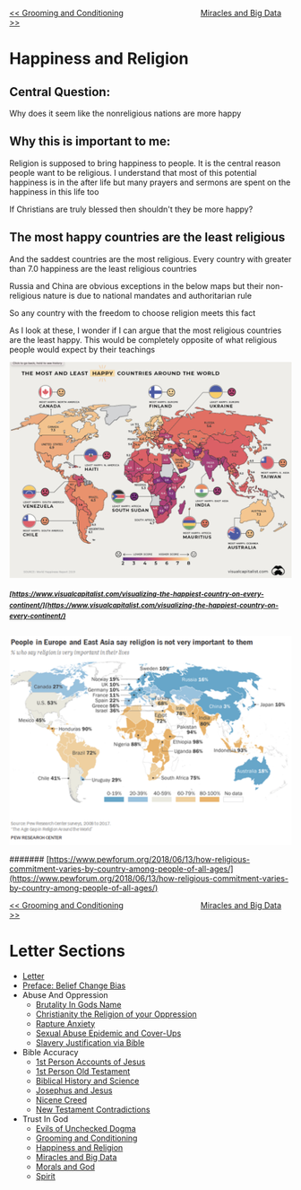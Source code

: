 [<< Grooming and Conditioning](https://letter-to-christian-scholars.github.io/Letter-to-Christian-Scholars/Grooming-And-Conditioning-In-Christianity.html)
&nbsp;&nbsp;&nbsp;&nbsp;&nbsp;&nbsp;&nbsp;&nbsp;&nbsp;&nbsp;&nbsp;&nbsp;&nbsp;&nbsp;&nbsp;&nbsp;&nbsp;&nbsp;&nbsp;&nbsp;&nbsp;&nbsp;&nbsp;&nbsp;&nbsp;&nbsp;&nbsp;&nbsp;&nbsp;&nbsp;&nbsp;&nbsp;&nbsp; 
[Miracles and Big Data >>](https://letter-to-christian-scholars.github.io/Letter-to-Christian-Scholars/Miracles-And-Big-Data.html)

# **Happiness and Religion**
## **Central Question:**

Why does it seem like the nonreligious nations are more happy


## **Why this is important to me:**

Religion is supposed to bring happiness to people. It is the central reason people want to be religious. I understand that most of this potential happiness is in the after life but many prayers and sermons are spent on the happiness in this life too

If Christians are truly blessed then shouldn't they be more happy?


## **The most happy countries are the least religious**

And the saddest countries are the most religious. Every country with greater than 7.0 happiness are the least religious countries

Russia and China are obvious exceptions in the below maps but their non-religious nature is due to national mandates and authoritarian rule

So any country with the freedom to choose religion meets this fact

As I look at these, I wonder if I can argue that the most religious countries are the least happy. This would be completely opposite of what religious people would expect by their teachings

![](assets/images/happiestcountries.png)

##### <sup>[https://www.visualcapitalist.com/visualizing-the-happiest-country-on-every-continent/](https://www.visualcapitalist.com/visualizing-the-happiest-country-on-every-continent/)</sup>

![](assets/images/religiousratesbycountry.png)

####### [https://www.pewforum.org/2018/06/13/how-religious-commitment-varies-by-country-among-people-of-all-ages/](https://www.pewforum.org/2018/06/13/how-religious-commitment-varies-by-country-among-people-of-all-ages/)


[<< Grooming and Conditioning](https://letter-to-christian-scholars.github.io/Letter-to-Christian-Scholars/Grooming-And-Conditioning-In-Christianity.html)
&nbsp;&nbsp;&nbsp;&nbsp;&nbsp;&nbsp;&nbsp;&nbsp;&nbsp;&nbsp;&nbsp;&nbsp;&nbsp;&nbsp;&nbsp;&nbsp;&nbsp;&nbsp;&nbsp;&nbsp;&nbsp;&nbsp;&nbsp;&nbsp;&nbsp;&nbsp;&nbsp;&nbsp;&nbsp;&nbsp;&nbsp;&nbsp;&nbsp; 
[Miracles and Big Data >>](https://letter-to-christian-scholars.github.io/Letter-to-Christian-Scholars/Miracles-And-Big-Data.html)

# Letter Sections
- [Letter](https://letter-to-christian-scholars.github.io/Letter-to-Christian-Scholars/index.html)
- [Preface: Belief Change Bias](https://letter-to-christian-scholars.github.io/Letter-to-Christian-Scholars/preface.html)
- Abuse And Oppression
  * [Brutality In Gods Name](https://letter-to-christian-scholars.github.io/Letter-to-Christian-Scholars/Brutality-In-Gods-Name.html)
  * [Christianity the Religion of your Oppression](https://letter-to-christian-scholars.github.io/Letter-to-Christian-Scholars/Christianity-The-Religion-Of-Your-Oppression.html)
  * [Rapture Anxiety](https://letter-to-christian-scholars.github.io/Letter-to-Christian-Scholars/Rapture-Anxiety.html)
  * [Sexual Abuse Epidemic and Cover-Ups](https://letter-to-christian-scholars.github.io/Letter-to-Christian-Scholars/Sexual-Abuse-Epidemic-And-Cover-Ups.html)
  * [Slavery Justification via Bible](https://letter-to-christian-scholars.github.io/Letter-to-Christian-Scholars/Slavery-Justification-Via-Bible.html)
- Bible Accuracy
  * [1st Person Accounts of Jesus](https://letter-to-christian-scholars.github.io/Letter-to-Christian-Scholars/1st-Person-Accounts-Of-Jesus.html)
  * [1st Person Old Testament](https://letter-to-christian-scholars.github.io/Letter-to-Christian-Scholars/1st-Person-Old-Testament.html)
  * [Biblical History and Science](https://letter-to-christian-scholars.github.io/Letter-to-Christian-Scholars/Biblical-History-And-Science.html)
  * [Josephus and Jesus](https://letter-to-christian-scholars.github.io/Letter-to-Christian-Scholars/Josephus-And-Jesus.html)
  * [Nicene Creed](https://letter-to-christian-scholars.github.io/Letter-to-Christian-Scholars/Nicene-Creed.html)
  * [New Testament Contradictions](https://letter-to-christian-scholars.github.io/Letter-to-Christian-Scholars/New-Testament-Contradictions.html)
- Trust In God
  * [Evils of Unchecked Dogma](https://letter-to-christian-scholars.github.io/Letter-to-Christian-Scholars/Evils-Of-Unchecked-Dogma.html)
  * [Grooming and Conditioning](https://letter-to-christian-scholars.github.io/Letter-to-Christian-Scholars/Grooming-And-Conditioning-In-Christianity.html)
  * [Happiness and Religion](https://letter-to-christian-scholars.github.io/Letter-to-Christian-Scholars/Happiness-And-Religion.html)
  * [Miracles and Big Data](https://letter-to-christian-scholars.github.io/Letter-to-Christian-Scholars/Miracles-And-Big-Data.html)
  * [Morals and God](https://letter-to-christian-scholars.github.io/Letter-to-Christian-Scholars/Morals-And-God.html)
  * [Spirit](https://letter-to-christian-scholars.github.io/Letter-to-Christian-Scholars/Spirit.html)
